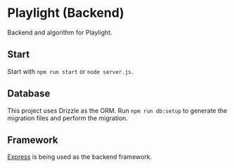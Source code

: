# Playlight (Backend)
Backend and algorithm for Playlight.

## Start
Start with `npm run start` or `node server.js`.

## Database
This project uses Drizzle as the ORM. Run `npm run db:setup` to generate the migration files and perform the migration.

## Framework
[Express](https://expressjs.com/) is being used as the backend framework.

